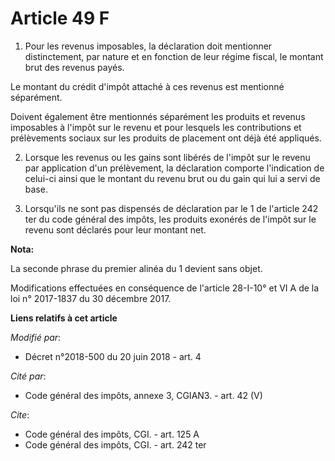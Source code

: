 # Article 49 F

1. Pour les revenus imposables, la déclaration doit mentionner distinctement, par nature et en fonction de leur régime
fiscal, le montant brut des revenus payés.

Le montant du crédit d'impôt attaché à ces revenus est mentionné séparément.

Doivent également être mentionnés séparément les produits et revenus imposables à l'impôt sur le revenu et pour lesquels les
contributions et prélèvements sociaux sur les produits de placement ont déjà été appliqués.

2. Lorsque les revenus ou les gains sont libérés de l'impôt sur le revenu par application d'un prélèvement, la déclaration
comporte l'indication de celui-ci ainsi que le montant du revenu brut ou du gain qui lui a servi de base.

3. Lorsqu'ils ne sont pas dispensés de déclaration par le 1 de l'article 242 ter du code général des impôts, les produits
exonérés de l'impôt sur le revenu sont déclarés pour leur montant net.

**Nota:**

La seconde phrase du premier alinéa du 1 devient sans objet.

Modifications effectuées en conséquence de l'article 28-I-10° et VI A de la loi n° 2017-1837 du 30 décembre 2017.

**Liens relatifs à cet article**

_Modifié par_:

  - Décret n°2018-500 du 20 juin 2018 - art. 4

_Cité par_:

  - Code général des impôts, annexe 3, CGIAN3. - art. 42 (V)

_Cite_:

  - Code général des impôts, CGI. - art. 125 A
  - Code général des impôts, CGI. - art. 242 ter
